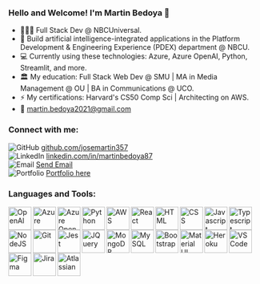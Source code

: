 ### Hello and Welcome! I'm Martin Bedoya 👋

- 👨🏽‍💻  Full Stack Dev @ NBCUniversal.
- 🤖  Build artificial intelligence-integrated applications in the Platform Development & Engineering Experience (PDEX) department @ NBCU.
- 💻  Currently using these technologies: Azure, Azure OpenAI, Python, Streamlit, and more.
- 🏛  My education: Full Stack Web Dev @ SMU | MA in Media Management @ OU | BA in Communications @ UCO.
- ⚡  My certifications: Harvard's CS50 Comp Sci | Architecting on AWS.  
- 📩  martin.bedoya2021@gmail.com

### Connect with me:

<img alt="GitHub" src="https://img.icons8.com/fluency/26/000000/github.png"/> <a href="https://github.com/josemartin357"> github.com/josemartin357</a>
<br>
<img alt="LinkedIn" src="https://img.icons8.com/external-justicon-flat-justicon/26/000000/external-linkedin-social-media-justicon-flat-justicon.png"/> <a href="https://www.linkedin.com/in/martinbedoya87"> linkedin.com/in/martinbedoya87</a>
<br>
<img alt="Email" src="https://img.icons8.com/fluency/26/000000/email.png"/> <a href = "mailto: martin.bedoya2021@gmail.com">Send Email</a>
<br>
<img alt="Portfolio" src="https://img.icons8.com/external-kiranshastry-lineal-color-kiranshastry/26/000000/external-portfolio-advertising-kiranshastry-lineal-color-kiranshastry.png"/> <a href="https://josemartin357.github.io/react-portfolio/"> Portfolio here</a>
<br>

### Languages and Tools:
<img align="left" alt="OpenAI" width="46px" src="https://icons8.com/icon/EzmQwT9W9uy4/chatgpt" />  
<img align="left" alt="Azure" width="46px" src="https://cdn.jsdelivr.net/gh/devicons/devicon/icons/azure/azure-original-wordmark.svg" />
<img align="left" alt="Azure OpenAI" width="46px" src="https://cdn.jsdelivr.net/gh/devicons/devicon/icons/amazonwebservices/amazonwebservices-original-wordmark.svg" />  
<img align="left" alt="Python" width="46px" src="https://cdn.jsdelivr.net/gh/devicons/devicon/icons/python/python-original-wordmark.svg" />
<img align="left" alt="AWS" width="46px" src="https://cdn.jsdelivr.net/gh/devicons/devicon/icons/amazonwebservices/amazonwebservices-original-wordmark.svg" />          
<img align="left" alt="React" width="46px" src="https://cdn.jsdelivr.net/gh/devicons/devicon/icons/react/react-original-wordmark.svg" />
<img align="left" alt="HTML" width="46px" src="https://cdn.jsdelivr.net/gh/devicons/devicon/icons/html5/html5-original-wordmark.svg" />
<img align="left" alt="CSS" width="46px" src="https://cdn.jsdelivr.net/gh/devicons/devicon/icons/css3/css3-original-wordmark.svg" />
<img align="left" alt="Javascript" width="46px" src="https://cdn.jsdelivr.net/gh/devicons/devicon/icons/javascript/javascript-original.svg" />
<img align="left" alt="Typescript" width="46px" src="https://cdn.jsdelivr.net/gh/devicons/devicon/icons/typescript/typescript-original.svg" />
<img align="left" alt="NodeJS" width="46px" src="https://cdn.jsdelivr.net/gh/devicons/devicon/icons/nodejs/nodejs-original-wordmark.svg" />
<img align="left" alt="Git" width="46px" src="https://cdn.jsdelivr.net/gh/devicons/devicon/icons/git/git-original-wordmark.svg" />
<img align="left" alt="Jest" width="46px" src="https://cdn.jsdelivr.net/gh/devicons/devicon/icons/jest/jest-plain.svg" />
<img align="left" alt="JQuery" width="46px" src="https://cdn.jsdelivr.net/gh/devicons/devicon/icons/jquery/jquery-original-wordmark.svg" />
<img align="left" alt="MongoDB" width="46px" src="https://cdn.jsdelivr.net/gh/devicons/devicon/icons/mongodb/mongodb-original-wordmark.svg" />
<img align="left" alt="MySQL" width="46px" src="https://cdn.jsdelivr.net/gh/devicons/devicon/icons/mysql/mysql-original-wordmark.svg" />
<img align="left" alt="Bootstrap" width="46px" src="https://cdn.jsdelivr.net/gh/devicons/devicon/icons/bootstrap/bootstrap-plain-wordmark.svg" />
<img align="left" alt="Material UI" width="46px" src="https://cdn.jsdelivr.net/gh/devicons/devicon/icons/materialui/materialui-original.svg" />         
<img align="left" alt="Heroku" width="46px" src="https://cdn.jsdelivr.net/gh/devicons/devicon/icons/heroku/heroku-plain-wordmark.svg" />
<img align="left" alt="VSCode" width="46px" src="https://cdn.jsdelivr.net/gh/devicons/devicon/icons/vscode/vscode-original.svg" />
<img align="left" alt="Figma" width="46px" src="https://cdn.jsdelivr.net/gh/devicons/devicon/icons/figma/figma-original.svg" />
<img align="left" alt="Jira" width="46px" src="https://cdn.jsdelivr.net/gh/devicons/devicon/icons/jira/jira-original-wordmark.svg" />
<img align="left" alt="Atlassian" width="46px" src="https://cdn.jsdelivr.net/gh/devicons/devicon/icons/figma/figma-original.svg" />

